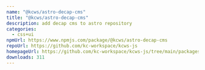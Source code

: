 ```yaml
---
name: "@kcws/astro-decap-cms"
title: "@kcws/astro-decap-cms"
description: add decap cms to astro repository
categories:
  - css+ui
npmUrl: https://www.npmjs.com/package/@kcws/astro-decap-cms
repoUrl: https://github.com/kc-workspace/kcws-js
homepageUrl: https://github.com/kc-workspace/kcws-js/tree/main/packages/astro-decap-cms
downloads: 311
---
```

